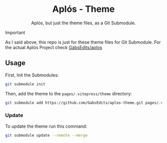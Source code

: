 <div align="center">
<h1>Aplós - Theme</h1>
Aplós, but just the theme files, as a Git Submodule.
</div>

> [!IMPORTANT]
As I said above, this repo is just for these theme files for Git Submodule. For the actual Aplós Project check [GabsEdits/aplos](https://github.com/GabsEdits/aplos)

## Usage
First, Init the Submodules:
```sh
git submodule init
```

Then, add the theme to the `pages/.vitepress/theme` directory:
```sh
git submodule add https://github.com/GabsEdits/aplos-theme.git pages/.vitepress/theme
```

### Update
To update the theme run this command:

```bash
git submodule update --remote --merge
```
